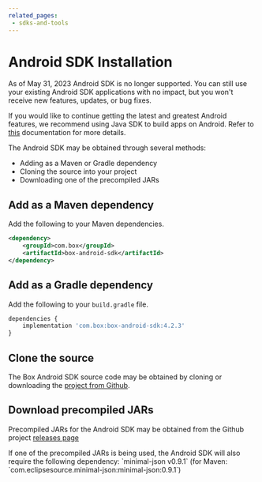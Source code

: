```yaml
---
related_pages:
 - sdks-and-tools
---
```


# Android SDK Installation

<Message type='warning'>
As of May 31, 2023 Android SDK is
no longer supported. You can still
use your existing Android SDK applications
with no impact, but you won't receive new features,
updates, or bug fixes.

If you would like to continue
getting the latest and greatest Android
features, we recommend using Java SDK to build apps
on Android. Refer to [this][android-docs] documentation for more details.
</Message>

The Android SDK may be obtained through several methods:

* Adding as a Maven or Gradle dependency
* Cloning the source into your project
* Downloading one of the precompiled JARs

## Add as a Maven dependency

Add the following to your Maven dependencies.

```xml
<dependency>
    <groupId>com.box</groupId>
    <artifactId>box-android-sdk</artifactId>
</dependency>
```

## Add as a Gradle dependency

Add the following to your `build.gradle` file.

```js
dependencies {
    implementation 'com.box:box-android-sdk:4.2.3'
}
```

## Clone the source

The Box Android SDK source code may be obtained by cloning or downloading the
[project from Github][android-sdk-github].

## Download precompiled JARs

Precompiled JARs for the Android SDK may be obtained from the Github project
[releases page][android-sdk-github-releases]

<Message warning>
  If one of the precompiled JARs is being used, the Android SDK will also
  require the following dependency: `minimal-json v0.9.1` (for Maven:
  `com.eclipsesource.minimal-json:minimal-json:0.9.1`)
</Message>

[android-sdk-github]: https://github.com/box/box-android-sdk/tree/master/box-content-sdk
[android-sdk-github-releases]: https://github.com/box/box-android-sdk/releases
[android-docs]: https://github.com/box/box-java-sdk/blob/main/doc/android.md
